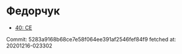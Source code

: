 # Федорчук
- [40: CE](40.md)

Commit: 5283a9168b68ce7e58f064ee391af2546fef84f9
 fetched at: 20201216-023302
